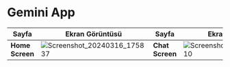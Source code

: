 # Gemini App 

  
| Sayfa           | Ekran Görüntüsü                                                 | Sayfa           | Ekran Görüntüsü                                                 | Sayfa           | Ekran Görüntüsü                                                 |  
| --------------- | -------------------------------------------------------------- | --------------- | -------------------------------------------------------------- | --------------- | -------------------------------------------------------------- |
| **Home Screen**  | ![Screenshot_20240316_175837](https://github.com/ayberktmn/GeminiApp/assets/83671296/e4eb621b-3725-4058-ab8d-0e53ca03a8d6)| **Chat Screen**   |![Screenshot_20240316_175910](https://github.com/ayberktmn/GeminiApp/assets/83671296/7aef9f74-8724-44ec-b0ab-2750a11c7a5d)| **Chat Screen** |![Screenshot_20240316_180115](https://github.com/ayberktmn/GeminiApp/assets/83671296/6a920ded-c7e1-4d4a-a4fa-34a67cc32925)|
